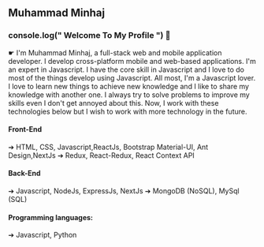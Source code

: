 ## Muhammad Minhaj
### console.log(" Welcome To My Profile ") 👋
<!--
**dev-mdminhaj/dev-mdminhaj** is a ✨ _special_ ✨ repository because its `README.md` (this file) appears on your GitHub profile.
Here are some ideas to get you started:

- 🔭 I’m currently working on ...
- 🌱 I’m currently learning ...
- 👯 I’m looking to collaborate on ...
- 🤔 I’m looking for help with ...
- 💬 Ask me about ...
- 📫 How to reach me: ...
- 😄 Pronouns: ...
- ⚡ Fun fact: ...
-->

☛ I'm Muhammad Minhaj, a full-stack web and mobile application developer. I develop cross-platform mobile and web-based applications. I'm an expert in Javascript. I have the core skill in Javascript and I love to do most of the things develop using Javascript. All most, I'm a Javascript lover. I love to learn new things to achieve new knowledge and I like to share my knowledge with another one. I always try to solve problems to improve my skills even I don't get annoyed about this. Now, I work with these technologies below but I wish to work with more technology in the future.

#### Front-End
➔ HTML, CSS, Javascript,ReactJs, Bootstrap Material-UI, Ant Design,NextJs
➔ Redux, React-Redux, React Context API

#### Back-End
➔ Javascript, NodeJs, ExpressJs, NextJs 
➔ MongoDB (NoSQL), MySql (SQL)

#### Programming languages:
➔ Javascript, Python

